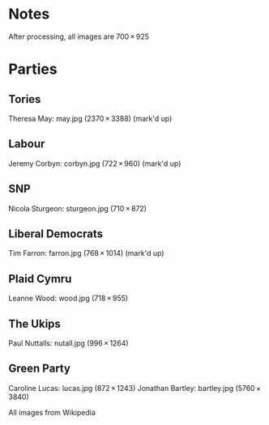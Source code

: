 # Notes

After processing, all images are 700 × 925


# Parties

## Tories
Theresa May: may.jpg (2370 × 3388)
(mark'd up)

## Labour
Jeremy Corbyn: corbyn.jpg (722 × 960)
(mark'd up)

## SNP
Nicola Sturgeon: sturgeon.jpg (710 × 872)

## Liberal Democrats
Tim Farron: farron.jpg (768 × 1014)
(mark'd up)

## Plaid Cymru
Leanne Wood: wood.jpg (718 × 955)

## The Ukips
Paul Nuttalls: nutall.jpg (996 × 1264)

## Green Party
Caroline Lucas: lucas.jpg (872 × 1243)
Jonathan Bartley: bartley.jpg (5760 × 3840)

All images from Wikipedia